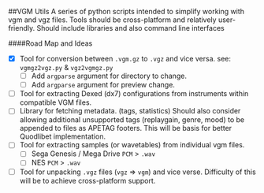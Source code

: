 ##VGM Utils
A series of python scripts intended to simplify working with vgm and vgz files.
Tools should be cross-platform and relatively user-friendly. Should include libraries and also command line interfaces

####Road Map and Ideas
 - [x] Tool for conversion between `.vgm.gz` to `.vgz` and vice versa. see: `vgmgz2vgz.py` & `vgz2vgmgz.py`
   - [ ] Add `argparse` argument for directory to change.
   - [ ] Add `argparse` argument for preview change.
 - [ ] Tool for extracting Dexed (dx7) configurations from instruments within compatible VGM files.
 - [ ] Library for fetching metadata. (tags, statistics) Should also consider allowing additional unsupported tags (replaygain, genre, mood) to be appended to files as APETAG footers. This will be basis for better Quodlibet implementation.
 - [ ] Tool for extracting samples (or wavetables) from individual vgm files.
   - [ ] Sega Genesis / Mega Drive `PCM` > `.wav`
   - [ ] NES `PCM` > `.wav`
 - [ ] Tool for unpacking `.vgz` files (`vgz` => `vgm`) and vice verse. Difficulty of this will be to achieve cross-platform support.
